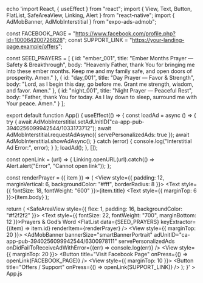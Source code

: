 echo 'import React, { useEffect } from "react";
import { View, Text, Button, FlatList, SafeAreaView, Linking, Alert } from "react-native";
import { AdMobBanner, AdMobInterstitial } from "expo-ads-admob";

const FACEBOOK_PAGE = "https://www.facebook.com/profile.php?id=100064200726828";
const SUPPORT_LINK = "https://your-landing-page.example/offers";

const SEED_PRAYERS = [
  { id: "ember_001", title: "Ember Months Prayer — Safety & Breakthrough", body: "Heavenly Father, thank You for bringing me into these ember months. Keep me and my family safe, and open doors of prosperity. Amen." },
  { id: "day_001", title: "Day Prayer — Favor & Strength", body: "Lord, as I begin this day, go before me. Grant me strength, wisdom, and favor. Amen." },
  { id: "night_001", title: "Night Prayer — Peaceful Rest", body: "Father, thank You for today. As I lay down to sleep, surround me with Your peace. Amen." }
];

export default function App() {
  useEffect(() => {
    const loadAd = async () => {
      try {
        await AdMobInterstitial.setAdUnitID("ca-app-pub-3940256099942544/1033173712");
        await AdMobInterstitial.requestAdAsync({ servePersonalizedAds: true });
        await AdMobInterstitial.showAdAsync();
      } catch (error) { console.log("Interstitial Ad Error:", error); }
    };
    loadAd();
  }, []);

  const openLink = (url) => {
    Linking.openURL(url).catch(() => Alert.alert("Error", "Cannot open link"));
  };

  const renderPrayer = ({ item }) => (
    <View style={{ padding: 12, marginVertical: 6, backgroundColor: "#fff", borderRadius: 8 }}>
      <Text style={{ fontSize: 18, fontWeight: "600" }}>{item.title}</Text>
      <Text style={{ marginTop: 6 }}>{item.body}</Text>
    </View>
  );

  return (
    <SafeAreaView style={{ flex: 1, padding: 16, backgroundColor: "#f2f2f2" }}>
      <Text style={{ fontSize: 22, fontWeight: "700", marginBottom: 12 }}>Prayers & God’s Word</Text>
      <FlatList data={SEED_PRAYERS} keyExtractor={(item) => item.id} renderItem={renderPrayer} />
      <View style={{ marginTop: 20 }}>
        <AdMobBanner bannerSize="smartBannerPortrait" adUnitID="ca-app-pub-3940256099942544/6300978111" servePersonalizedAds onDidFailToReceiveAdWithError={(err) => console.log(err)} />
      </View>
      <View style={{ marginTop: 20 }}>
        <Button title="Visit Facebook Page" onPress={() => openLink(FACEBOOK_PAGE)} />
      </View>
      <View style={{ marginTop: 10 }}>
        <Button title="Offers / Support" onPress={() => openLink(SUPPORT_LINK)} />
      </View>
    </SafeAreaView>
  );
}' > App.js
